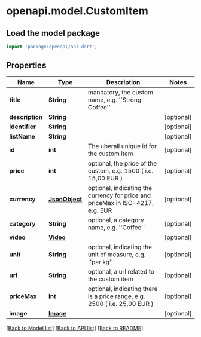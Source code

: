 # openapi.model.CustomItem

## Load the model package
```dart
import 'package:openapi/api.dart';
```

## Properties
Name | Type | Description | Notes
------------ | ------------- | ------------- | -------------
**title** | **String** | mandatory, the custom name, e.g. ''Strong Coffee'' | 
**description** | **String** |  | [optional] 
**identifier** | **String** |  | [optional] 
**listName** | **String** |  | [optional] 
**id** | **int** | The uberall unique id for the custom item | [optional] 
**price** | **int** | optional, the price of the custom, e.g. 1500 ( i.e. 15,00 EUR ) | [optional] 
**currency** | [**JsonObject**](.md) | optional, indicating the currency for price and priceMax in ISO-4217, e.g. EUR | [optional] 
**category** | **String** | optional, a category name, e.g. ''Coffee'' | [optional] 
**video** | [**Video**](Video.md) |  | [optional] 
**unit** | **String** | optional, indicating the unit of measure, e.g. ''per kg'' | [optional] 
**url** | **String** | optional, a url related to the custom item | [optional] 
**priceMax** | **int** | optional, indicating there is a price range, e.g. 2500 ( i.e. 25,00 EUR ) | [optional] 
**image** | [**Image**](Image.md) |  | [optional] 

[[Back to Model list]](../README.md#documentation-for-models) [[Back to API list]](../README.md#documentation-for-api-endpoints) [[Back to README]](../README.md)


